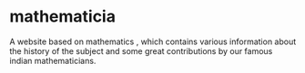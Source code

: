 # mathematicia
A website based on mathematics , which contains various information about the history of the subject and some great contributions by our famous indian mathematicians.
